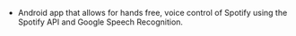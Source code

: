 * Android app that allows for hands free, voice control of Spotify using the Spotify API and Google Speech Recognition.